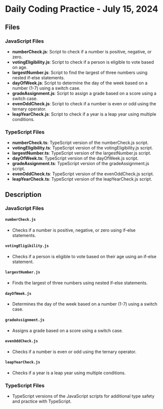 # Daily Coding Practice - July 15, 2024

## Files

### JavaScript Files

- **numberCheck.js**: Script to check if a number is positive, negative, or zero.
- **votingEligibility.js**: Script to check if a person is eligible to vote based on age.
- **largestNumber.js**: Script to find the largest of three numbers using nested if-else statements.
- **dayOfWeek.js**: Script to determine the day of the week based on a number (1-7) using a switch case.
- **gradeAssignment.js**: Script to assign a grade based on a score using a switch case.
- **evenOddCheck.js**: Script to check if a number is even or odd using the ternary operator.
- **leapYearCheck.js**: Script to check if a year is a leap year using multiple conditions.

### TypeScript Files

- **numberCheck.ts**: TypeScript version of the numberCheck.js script.
- **votingEligibility.ts**: TypeScript version of the votingEligibility.js script.
- **largestNumber.ts**: TypeScript version of the largestNumber.js script.
- **dayOfWeek.ts**: TypeScript version of the dayOfWeek.js script.
- **gradeAssignment.ts**: TypeScript version of the gradeAssignment.js script.
- **evenOddCheck.ts**: TypeScript version of the evenOddCheck.js script.
- **leapYearCheck.ts**: TypeScript version of the leapYearCheck.js script.

## Description

### JavaScript Files

#### `numberCheck.js`

- Checks if a number is positive, negative, or zero using if-else statements.

#### `votingEligibility.js`

- Checks if a person is eligible to vote based on their age using an if-else statement.

#### `largestNumber.js`

- Finds the largest of three numbers using nested if-else statements.

#### `dayOfWeek.js`

- Determines the day of the week based on a number (1-7) using a switch case.

#### `gradeAssignment.js`

- Assigns a grade based on a score using a switch case.

#### `evenOddCheck.js`

- Checks if a number is even or odd using the ternary operator.

#### `leapYearCheck.js`

- Checks if a year is a leap year using multiple conditions.

### TypeScript Files

- TypeScript versions of the JavaScript scripts for additional type safety and practice with TypeScript.
